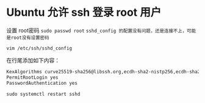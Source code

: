 # Ubuntu 允许 ssh 登录 root 用户

设置 root密码
`sudo passwd root`
`sshd_config 的配置没有问题，还是连接不上，可能是root没有设置密码`

`vim /etc/ssh/sshd_config`

在行尾添加如下内容：

```sh
KexAlgorithms curve25519-sha256@libssh.org,ecdh-sha2-nistp256,ecdh-sha2-nistp384,ecdh-sha2-nistp521,diffie-hellman-group14-sha1
PermitRootLogin yes
PasswordAuthentication yes
```

`sudo systemctl restart sshd`
